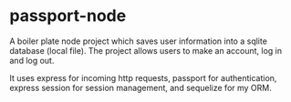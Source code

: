 # passport-node

A boiler plate node project which saves user information into a sqlite database (local file).
The project allows users to make an account, log in and log out.

It uses express for incoming http requests, passport for authentication, express session for session management, and sequelize for my ORM.
